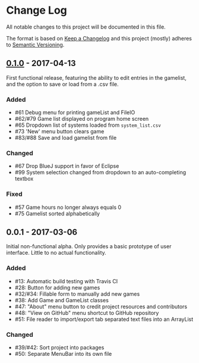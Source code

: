 # Change Log
All notable changes to this project will be documented in this file.

The format is based on [Keep a Changelog](http://keepachangelog.com/)
and this project (mostly) adheres to [Semantic Versioning](http://semver.org/).

## [0.1.0] - 2017-04-13
First functional release, featuring the ability to edit entries in the gamelist,
and the option to save or load from a .csv file.

### Added
* #61 Debug menu for printing gameList and FileIO
* #62/#79 Game list displayed on program home screen
* #65 Dropdown list of systems loaded from `system_list.csv`
* #73 'New' menu button clears game
* #83/#88 Save and load gamelist from file

### Changed
* #67 Drop BlueJ support in favor of Eclipse
* #99 System selection changed from dropdown to an auto-completing textbox

### Fixed
* #57 Game hours no longer always equals 0
* #75 Gamelist sorted alphabetically

## 0.0.1 - 2017-03-06
Initial non-functional alpha. Only provides a basic prototype of user interface.
Little to no actual functionality.

### Added
* #13: Automatic build testing with Travis CI
* #28: Button for adding new games
* #32/#34: Fillable form to manually add new games
* #38: Add Game and GameList classes
* #47: "About" menu button to credit project resources and contributors
* #48: "View on GitHub" menu shortcut to GitHub repository
* #51: File reader to import/export tab separated text files into an ArrayList

### Changed
* #39/#42: Sort project into packages
* #50: Separate MenuBar into its own file

[0.1.0]: https://github.com/Stevoisiak/Virtual-Game-Shelf/compare/v0.0.1...v0.1.0
